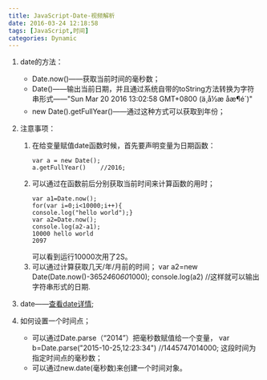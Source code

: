 ```yaml
---
title: JavaScript-Date-视频解析
date: 2016-03-24 12:18:58
tags: [JavaScript,时间]
categories: Dynamic
---
```

1. date的方法：
   - Date.now()——获取当前时间的毫秒数；
   - Date()——输出当前日期，并且通过系统自带的toString方法转换为字符串形式——"Sun Mar 20 2016 13:02:58 GMT+0800 (ä¸­å½æ åæ¶é´)"
   - new Date().getFullYear()——通过这种方式可以获取到年份；
     <!-- more -->
2. 注意事项：
   1. 在给变量赋值date函数时候，首先要声明变量为日期函数：
      ```    
      var a = new Date();
      a.getFullYear()    //2016;
      ```
   2. 可以通过在函数前后分别获取当前时间来计算函数的用时；
      ```
      var a1=Date.now();
      for(var i=0;i<10000;i++){
      console.log("hello world");}
      var a2=Date.now();
      console.log(a2-a1);
      10000 hello world
      2097
      ```
      可以看到运行10000次用了2S。
   3. 可以通过计算获取几天/年/月前的时间；
      var a2=new Date(Date.now()-365*24*60*60*1000);
      console.log(a2)   //这样就可以输出字符串形式的日期.

3. date——[查看date详情](http://www.w3school.com.cn/jsref/jsref_obj_date.asp);
4. 如何设置一个时间点；
   - 可以通过Date.parse（“2014”）把毫秒数赋值给一个变量，
     var b=Date.parse("2015-10-25,12:23:34")
     //1445747014000;
     这段时间为指定时间点的毫秒数；
   - 可以通过new.date(毫秒数)来创建一个时间对象。